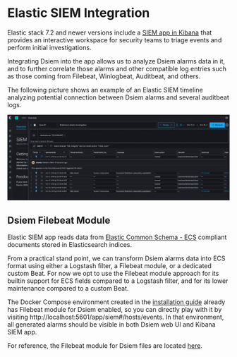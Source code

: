 # Elastic SIEM Integration

Elastic stack 7.2 and newer versions include a [SIEM app in Kibana](https://www.elastic.co/guide/en/kibana/current/xpack-siem.html) that provides an interactive workspace for security teams to triage events and perform initial investigations.

Integrating Dsiem into the app allows us to analyze Dsiem alarms data in it, and to further correlate those alarms and other compatible log entries such as those coming from Filebeat, Winlogbeat, Auditbeat, and others.

The following picture shows an example of an Elastic SIEM timeline analyzing potential connection between Dsiem alarms and several auditbeat logs.

![Elastic SIEM UI integration](images/es-siem-integration.png)

## Dsiem Filebeat Module

Elastic SIEM app reads data from [Elastic Common Schema - ECS](https://www.elastic.co/guide/en/ecs/current/index.html) compliant documents stored in Elasticsearch indices.

From a practical stand point, we can transform Dsiem alarms data into ECS format using either a Logstash filter, a Filebeat module, or a dedicated custom Beat. For now we opt to use the Filebeat module approach for its builtin support for ECS fields compared to a Logstash filter, and for its lower maintenance compared to a custom Beat.

The Docker Compose environment created in the [installation guide](https://github.com/defenxor/dsiem/blob/master/docs/installation.md#using-docker-compose) already has Filebeat module for Dsiem enabled, so you can directly play with it by visiting http://localhost:5601/app/siem#/hosts/events. In that environment, all generated alarms should be visible in both Dsiem web UI and Kibana SIEM app.

For reference, the Filebeat module for Dsiem files are located [here](https://github.com/defenxor/dsiem/tree/master/deployments/docker/conf/filebeat-es/).
